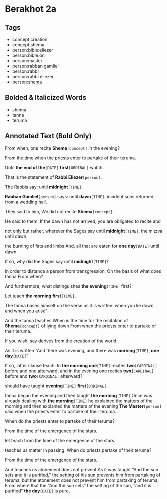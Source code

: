 # Berakhot 2a

## Tags

- concept:creation
- concept:shema
- person:bible:eliezer
- person:bible:on
- person:master
- person:rabban gamliel
- person:rabbi
- person:rabbi eliezer
- person:shema

## Bolded & Italicized Words

- shema
- tanna
- teruma

## Annotated Text (Bold Only)

From when, one recite **Shema**`[concept]` in the evening?

From the time when the priests enter to partake of their teruma.

Until **the end of the**`[DATE]` **first**`[ORDINAL]` watch.

That is the statement of **Rabbi Eliezer**`[person]`.

The Rabbis say: until **midnight**`[TIME]`.

**Rabban Gamliel**`[person]` says: until **dawn**`[TIME]`, incident sons returned from a wedding hall.

They said to him, We did not recite **Shema**`[concept]`.

He said to them: If the dawn has not arrived, you are obligated to recite and

not only but rather, wherever the Sages say until **midnight**`[TIME]`, the mitzva until dawn.

the burning of fats and limbs And, all that are eaten for **one day**`[DATE]` until dawn.

If so, why did the Sages say until **midnight**`[TIME]`?

in order to distance a person from transgression, On the basis of what does tanna From when?

And furthermore, what distinguishes **the evening**`[TIME]` first?

Let teach **the morning first**`[TIME]`.

The tanna bases himself on the verse as it is written: when you lie down, and when you arise”

And the tanna teaches When is the time for the recitation of **Shema**`[concept]` of lying down From when the priests enter to partake of their teruma.

If you wish, say derives from the creation of the world.

As it is written “And there was evening, and there was **morning**`[TIME]`, **one day**`[DATE]`”

If so, latter clause teach: In **the morning one**`[TIME]` recites **two**`[CARDINAL]` before and one afterward, and in the evening one recites **two**`[CARDINAL]` before and **two**`[CARDINAL]` afterward?

should have taught **evening**`[TIME]` **first**`[ORDINAL]`.

tanna began the evening and then taught **the morning**`[TIME]` Once was already dealing with **the morning**`[TIME]` he explained the matters of the morning and then explained the matters of the evening **The Master**`[person]` said when the priests enter to partake of their teruma.

When do the priests enter to partake of their teruma?

From the time of the emergence of the stars.

let teach from the time of the emergence of the stars.

teaches us matter in passing: When do priests partake of their teruma?

From the time of the emergence of the stars.

And teaches us atonement does not prevent As it was taught “And the sun sets and it is purified,” the setting of his sun prevents him from partaking of teruma, but the atonement does not prevent him from partaking of teruma, From where that the “And the sun sets” the setting of the sun, “and it is purified” **the day**`[DATE]` is pure,

